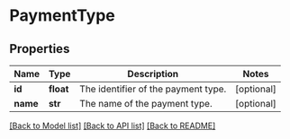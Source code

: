 # PaymentType

## Properties
Name | Type | Description | Notes
------------ | ------------- | ------------- | -------------
**id** | **float** | The identifier of the payment type. | [optional] 
**name** | **str** | The name of the payment type. | [optional] 

[[Back to Model list]](../README.md#documentation-for-models) [[Back to API list]](../README.md#documentation-for-api-endpoints) [[Back to README]](../README.md)



